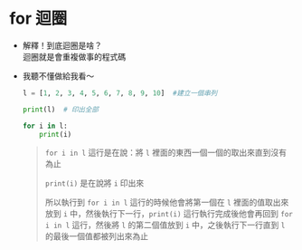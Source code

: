# for 迴圈

* 解釋！到底迴圈是啥？  
  迴圈就是會重複做事的程式碼

* 我聽不懂做給我看～

  ```python
  l = [1, 2, 3, 4, 5, 6, 7, 8, 9, 10]  #建立一個串列

  print(l)  # 印出全部

  for i in l:
      print(i)
  ```

  > `for i in l` 這行是在說：將 `l` 裡面的東西一個一個的取出來直到沒有為止
  >
  > `print(i)` 是在說將 `i` 印出來
  >
  > 所以執行到 `for i in l` 這行的時候他會將第一個在 `l` 裡面的值取出來放到 `i` 中，然後執行下一行，`print(i)` 這行執行完成後他會再回到 `for i in l` 這行，然後將 `l` 的第二個值放到 `i` 中，之後執行下一行直到 `l` 的最後一個值都被列出來為止
